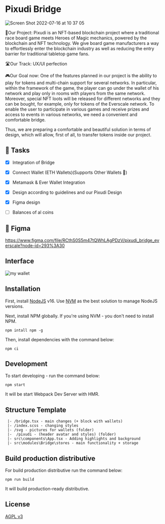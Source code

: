 # Pixudi Bridge

![Screen Shot 2022-07-16 at 10 37 05](https://user-images.githubusercontent.com/61367249/179345334-76c6adb3-0f65-44cf-ac71-0d3072067e4c.png)

🔮Our Project: Pixudi is an NFT-based blockchain project where a traditional race board game meets Heroes of Magic mechanics, powered by the blockchain and NFT technology. We give board game manufacturers a way to effortlessly enter the blockchain industry as well as reducing the entry barrier for traditional tabletop game fans.

🛣Our Track:  UX/UI perfection

🎮Our Goal now: One of the features planned in our project is the ability to play for tokens and multi-chain support for several networks. In particular, within the framework of the game, the player can go under the wallet of his network and play only in rooms with players from the same network. Moreover, special NFT loots will be released for different networks and they can be bought, for example, only for tokens of the Everscale network.
To enable the user to participate in various games and receive prizes and access to events in various networks, we need a convenient and comfortable bridge.

Thus, we are preparing a comfortable and beautiful solution in terms of design, which will allow, first of all, to transfer tokens inside our project.

## 🎉 Tasks

 - [x] Integration of Bridge
 - [x] Connect Wallet (ETH Wallets)(Supports Other Wallets 🚀)
 - [x] Metamask & Ever Wallet Integration
 - [x] Design according to guidelines and our Pixudi Design
 - [x] Figma design

 - [ ] Balances of al coins
 
## 🎉 Figma

https://www.figma.com/file/RCthS0S5m47tQWhLAgPDzV/pixudi_bridge_everscale?node-id=293%3A30



## Interface

![my wallet](https://user-images.githubusercontent.com/61367249/179351482-99ffe99d-6dde-4db7-8424-76dfbf5456d4.jpg)

## Installation

First, install [NodeJS](https://nodejs.org/) v16. Use [NVM](https://github.com/nvm-sh/nvm) as the best solution to manage NodeJS versions.

Next, install NPM globally. If you're using NVM - you don't need to install NPM.

```
npm intall npm -g
```

Then, install  dependencies with the command below:

```
npm ci
```

## Development

To start developing - run the command below:

```
npm start
```

It will be start Webpack Dev Server with HMR.

## Structure Template
```
 |- /bridge.tsx - main changes (+ block with wallets)
 |- /index.scss - changing styles
 |- /svg - pictures for wallets (folder)
 |-  /pixudi - (header avatar and styles) (folder)
 |- src\components\App.tsx - Adding highlights and background
 |- src\modules\Bridge\stores - main functionality + storage

```



## Build production distributive

For build production distributive run the command below:

```
npm run build
```

It will build production-ready distributive.

## License

[AGPL v3](/LICENSE)
